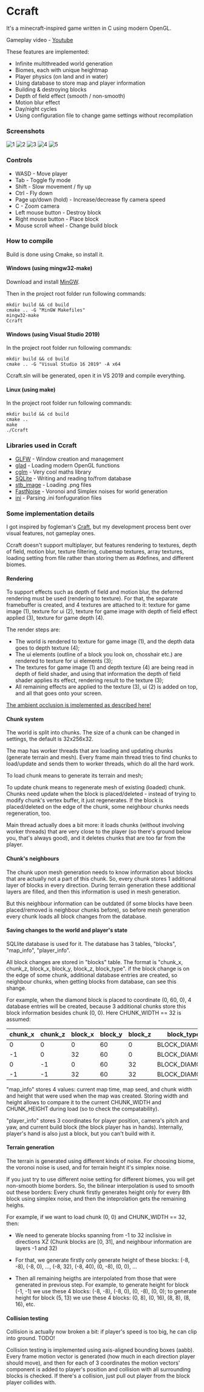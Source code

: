 # Ccraft

It's a minecraft-inspired game written in C using modern OpenGL.

Gameplay video - [Youtube](https://www.youtube.com/watch?v=BgpsSmIqFEc)

These features are implemented:

* Infinite multithreaded world generation
* Biomes, each with unique heightmap
* Player physics (on land and in water)
* Using database to store map and player information
* Building & destroying blocks
* Depth of field effect (smooth / non-smooth)
* Motion blur effect
* Day/night cycles
* Using configuration file to change game settings without recompilation

### Screenshots

![1](https://github.com/Winter091/Ccraft/blob/main/screenshots/biomes.png)
![2](https://github.com/Winter091/Ccraft/blob/main/screenshots/morning.png)
![3](https://github.com/Winter091/Ccraft/blob/main/screenshots/forest.png)
![4](https://github.com/Winter091/Ccraft/blob/main/screenshots/mountains.png)
![5](https://github.com/Winter091/Ccraft/blob/main/screenshots/night-2.png)

### Controls

* WASD                - Move player
* Tab                 - Toggle fly mode
* Shift               - Slow movement / fly up
* Ctrl                - Fly down
* Page up/down (hold) - Increase/decrease fly camera speed
* C                   - Zoom camera
* Left mouse button   - Destroy block
* Right mouse button  - Place block
* Mouse scroll wheel  - Change build block

### How to compile

Build is done using Cmake, so install it.

#### Windows (using mingw32-make)

Download and install [MinGW](https://sourceforge.net/projects/mingw-w64/).

Then in the project root folder run following commands:

    mkdir build && cd build
    cmake .. -G "MinGW Makefiles"
    mingw32-make
    Ccraft

#### Windows (using Visual Studio 2019)

In the project root folder run following commands:

    mkdir build && cd build
    cmake .. -G "Visual Studio 16 2019" -A x64
 
Ccraft.sln will be generated, open it in VS 2019 and compile everything.
 
#### Linux (using make)

In the project root folder run following commands:

    mkdir build && cd build
    cmake ..
    make
    ./Ccraft
    
### Libraries used in Ccraft

* [GLFW](https://github.com/glfw/glfw) - Window creation and management
* [glad](https://github.com/Dav1dde/glad) - Loading modern OpenGL functions
* [cglm](https://github.com/recp/cglm) - Very cool maths library
* [SQLite](https://www.sqlite.org/index.html) - Writing and reading to/from database
* [stb_image](https://github.com/nothings/stb) - Loading .png files
* [FastNoise](https://github.com/Auburn/FastNoise) - Voronoi and Simplex noises for world generation
* [ini](https://github.com/rxi/ini) - Parsing .ini fonfuguration files

### Some implementation details

I got inspired by fogleman's [Craft](https://github.com/fogleman/Craft), but my development process bent over visual features, not gameplay ones.

Ccraft doesn't support multiplayer, but features rendering to textures, depth of field, motion blur, texture filtering, 
cubemap textures, array textures, loading setting from file rather than storing them as #defines, and different biomes.

#### Rendering

To support effects such as depth of field and motion blur, the deferred rendering must be used (rendering to texture).
For that, the separate framebuffer is created, and 4 textures are attached to it: texture for game image (1), texture for ui (2),
texture for game image with depth of field effect applied (3), texture for game depth (4).

The render steps are:

- The world is rendered to texture for game image (1), and the depth data goes to depth texture (4);
- The ui elements (outline of a block you look on, chosshair etc.) are rendered to texture for ui elements (3);
- The textures for game image (1) and depth texture (4) are being read in depth of field shader, and using that information the depth of 
field shader applies its effect, rendering result to the texture (3);
- All remaining effects are applied to the texture (3), ui (2) is added on top, and all that goes onto your screen.

[The ambient occlusion is implemented as described here!](https://0fps.net/2013/07/03/ambient-occlusion-for-minecraft-like-worlds)

#### Chunk system

The world is split into chunks. The size of a chunk can be changed in settings, the default is 32x256x32. 

The map has worker threads that are loading and updating chunks (generate terrain and mesh). Every frame main thread tries to 
find chunks to load/update and sends them to worker threads, which do all the hard work.

To load chunk means to generate its terrain and mesh;

To update chunk means to regenerate mesh of existing (loaded) chunk. Chunks need update when the block is 
placed/deleted - instead of trying to modify chunk's vertex buffer, it just regenerates. If the block is 
placed/deleted on the edge of the chunk, some neighbour chunks needs regeneration, too.

Main thread actually does a bit more: it loads chunks (without involving worker threads) that are very close to the player
(so there's ground below you, that's always good), and it deletes chunks that are too far from the player.

#### Chunk's neighbours

The chunk upon mesh generation needs to know information about blocks that are actually not a part of this chunk.
So, every chunk stores 1 additional layer of blocks in every direction. During terrain generation these additional 
layers are filled, and then this information is used in mesh generation.

But this neighbour information can be outdated (if some blocks have been placed/removed is neighbour chunks before),
so before mesh generation every chunk loads all block changes from the database.

#### Saving changes to the world and player's state

SQLlite database is used for it. The database has 3 tables, "blocks", "map_info", "player_info".

All block changes are stored in "blocks" table. The format is "chunk_x, chunk_z, block_x, block_y, block_z, block_type".
if the block change is on the edge of some chunk, additional database entries are created, so neighbour chunks, when
getting blocks from database, can see this shange. 

For example, when the diamond block is placed to coordinate (0, 60, 0), 4 database entries will be created, because 3
additional chunks store this block information besides chunk (0, 0). Here CHUNK_WIDTH == 32 is assumed:

| chunk_x | chunk_z | block_x | block_y | block_z | block_type    |
|---------|---------|---------|---------|---------|---------------|
| 0       | 0       | 0       | 60      | 0       | BLOCK_DIAMOND |
| -1      | 0       | 32      | 60      | 0       | BLOCK_DIAMOND |
| 0       | -1      | 0       | 60      | 32      | BLOCK_DIAMOND |
| -1      | -1      | 32      | 60      | 32      | BLOCK_DIAMOND |

"map_info" stores 4 values: current map time, map seed, and chunk width and height that were used when the map was created.
Storing width and height allows to compare it to the current CHUNK_WIDTH and CHUNK_HEIGHT during load (so to check the compatability).

"player_info" stores 3 coordinates for player position, camera's pitch and yaw, and current build block (the block player has in hands). Internally, player's 
hand is also just a block, but you can't build with it.

#### Terrain generation

The terrain is generated using different kinds of noise. For choosing biome, the voronoi noise is used, and for terrain height it's
simplex noise. 

If you just try to use different noise setting for different biomes, you will get non-smooth biome borders. So, the bilinear interpolation
is used to smooth out these borders: Every chunk firstly generates height only for every 8th block using simplex noise, and then the inteprolation
gets the remaining heighs.

For example, if we want to load chunk (0, 0) and CHUNK_WIDTH == 32, then:

- We need to generate blocks spanning from -1 to 32 inclisive in directions XZ (Chunk blocks are \[0, 31\], and neighbour information are
layers -1 and 32)

- For that, we generate firstly only generate height of these blocks: (-8, -8), (-8, 0), ..., (-8, 32), (-8, 40), (0, -8), (0, 0), ...

- Then all remaining heigths are interpolated from those that were generated in previous step. For example, to generate height for block (-1, -1)
we use these 4 blocks: (-8, -8), (-8, 0), (0, -8), (0, 0); to generate height for block (5, 13) we use these 4 blocks: (0, 8), (0, 16), (8, 8), (8, 16), etc.

#### Collision testing

Collision is actually now broken a bit: if player's speed is too big, he can clip into ground. TODO!

Collision testing is implemented using axis-aligned bounding boxes (aabb). Every frame motion vector is generated (how much in each direction player should move),
and then for each of 3 coordinates the motion vectors' component is added to player's position and collision with all surrounding blocks is checked. If there's 
a collision, just pull out player from the block player collides with.



